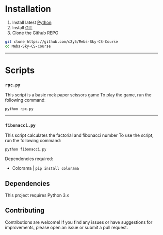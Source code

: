 # Installation
1. Install latest [Python](https://python.org/)
2. Install [GIT](https://git-scm.com/downloads)
3. Clone the Github REPO
```bash
git clone https://github.com/c2y5/Mebs-Sky-CS-Course
cd Mebs-Sky-CS-Course
```
----------
# Scripts
### `rpc.py`
This script is a basic rock paper scissors game
To play the game, run the following command:
```bash
python rpc.py
```
----------
### `fibonacci.py`
This script calculates the factorial and fibonacci number
To use the script, run the following command:
```bash
python fibonacci.py
```

Dependencies required:
- Colorama | ``pip install colorama``

## Dependencies

This project requires Python 3.x

## Contributing

Contributions are welcome! If you find any issues or have suggestions for improvements, please open an issue or submit a pull request.